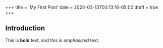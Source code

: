 +++
title = 'My First Post'
date = 2024-03-13T00:13:16-05:00
draft = true
+++

## Introduction

This is **bold** text, and this is *emphasized* text.
